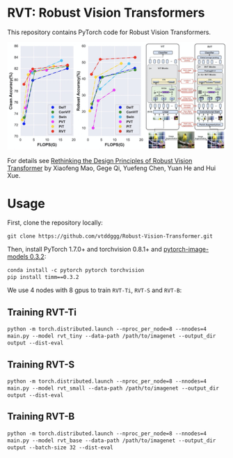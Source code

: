 # RVT: Robust Vision Transformers

This repository contains PyTorch code for Robust Vision Transformers.

![RVT](RVT.png)

For details see [Rethinking the Design Principles of Robust Vision Transformer](https://arxiv.org/abs/2012.12877) by Xiaofeng Mao, Gege Qi, Yuefeng Chen, Yuan He and Hui Xue. 

# Usage

First, clone the repository locally:
```
git clone https://github.com/vtddggg/Robust-Vision-Transformer.git
```
Then, install PyTorch 1.7.0+ and torchvision 0.8.1+ and [pytorch-image-models 0.3.2](https://github.com/rwightman/pytorch-image-models):

```
conda install -c pytorch pytorch torchvision
pip install timm==0.3.2
```

We use 4 nodes with 8 gpus to train `RVT-Ti`, `RVT-S` and `RVT-B`:
## Training RVT-Ti

```
python -m torch.distributed.launch --nproc_per_node=8 --nnodes=4 main.py --model rvt_tiny --data-path /path/to/imagenet --output_dir output --dist-eval
```

## Training RVT-S

```
python -m torch.distributed.launch --nproc_per_node=8 --nnodes=4 main.py --model rvt_small --data-path /path/to/imagenet --output_dir output --dist-eval
```

## Training RVT-B

```
python -m torch.distributed.launch --nproc_per_node=8 --nnodes=4 main.py --model rvt_base --data-path /path/to/imagenet --output_dir output --batch-size 32 --dist-eval
```
